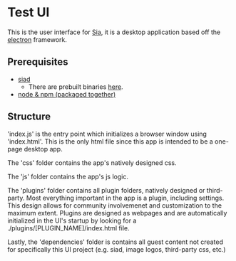 # Test UI

This is the user interface for [Sia](https://github.com/NebulousLabs/Sia), it is a desktop application based off the
[electron](https://github.com/atom/electron) framework.

## Prerequisites

- [siad](https://github.com/NebulousLabs/Sia)
    - There are prebuilt binaries [here](https://github.com/NebulousLabs/Sia/releases).
- [node & npm (packaged together)](https://nodejs.org/download/)

## Structure

'index.js' is the entry point which initializes a browser window using
'index.html'. This is the only html file since this app is intended to be a
one-page desktop app.

The 'css' folder contains the app's natively designed css.

The 'js' folder contains the app's js logic.

The 'plugins' folder contains all plugin folders, natively designed or
third-party. Most everything important in the app is a plugin, including
settings. This design allows for community involvemenet and customization to
the maximum extent. Plugins are designed as webpages and are automatically
initialized in the UI's startup by looking for a
./plugins/[PLUGIN_NAME]/index.html file.

Lastly, the 'dependencies' folder is contains all guest content not created for
specifically this UI project (e.g. siad, image logos, third-party css, etc.)


